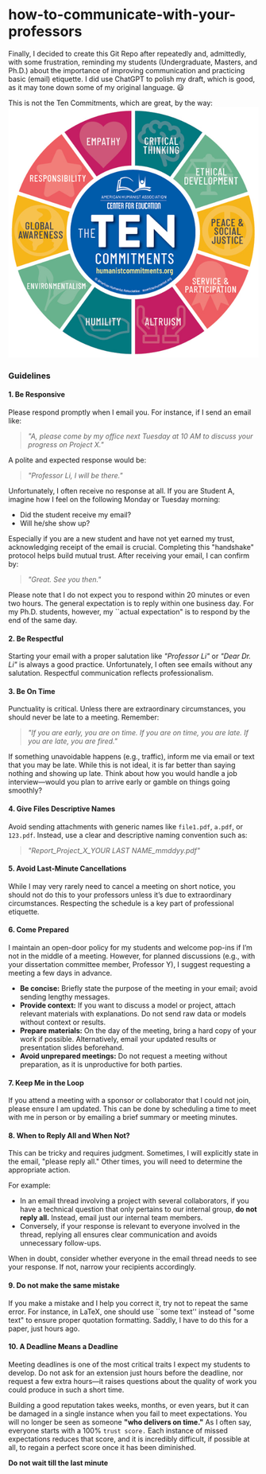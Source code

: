 # how-to-communicate-with-your-professors

Finally, I decided to create this Git Repo after repeatedly and, admittedly, with some frustration, reminding my students (Undergraduate, Masters, and Ph.D.) about the importance of improving communication and practicing basic (email) etiquette. I did use ChatGPT to polish my draft, which is good, as it may tone down some of my original language. 😃

This is not the Ten Commitments, which are great, by the way: 
![This is not the Ten Commitments, which are great, by the way](10Commitments.jpg)

### Guidelines

#### 1. **Be Responsive**
Please respond promptly when I email you. For instance, if I send an email like:  
> _"A, please come by my office next Tuesday at 10 AM to discuss your progress on Project X."_  

A polite and expected response would be:  
> _"Professor Li, I will be there."_  

Unfortunately, I often receive no response at all. If you are Student A, imagine how I feel on the following Monday or Tuesday morning:  
- Did the student receive my email?  
- Will he/she show up?  

Especially if you are a new student and have not yet earned my trust, acknowledging receipt of the email is crucial. Completing this "handshake" protocol helps build mutual trust. After receiving your email, I can confirm by:  
> _"Great. See you then."_  

Please note that I do not expect you to respond within 20 minutes or even two hours. The general expectation is to reply within one business day. For my Ph.D. students, however, my ``actual expectation" is to respond by the end of the same day.

#### 2. **Be Respectful**
Starting your email with a proper salutation like _"Professor Li"_ or _"Dear Dr. Li"_ is always a good practice. Unfortunately, I often see emails without any salutation. Respectful communication reflects professionalism.

#### 3. **Be On Time**
Punctuality is critical. Unless there are extraordinary circumstances, you should never be late to a meeting. Remember:  
> _"If you are early, you are on time. If you are on time, you are late. If you are late, you are fired."_  

If something unavoidable happens (e.g., traffic), inform me via email or text that you may be late. While this is not ideal, it is far better than saying nothing and showing up late. Think about how you would handle a job interview—would you plan to arrive early or gamble on things going smoothly?

#### 4. **Give Files Descriptive Names**
Avoid sending attachments with generic names like `file1.pdf`, `a.pdf`, or `123.pdf`. Instead, use a clear and descriptive naming convention such as:  
> _"Report_Project_X_YOUR LAST NAME_mmddyy.pdf"_  

#### 5. **Avoid Last-Minute Cancellations**
While I may very rarely need to cancel a meeting on short notice, you should not do this to your professors unless it’s due to extraordinary circumstances. Respecting the schedule is a key part of professional etiquette.

#### 6. **Come Prepared**
I maintain an open-door policy for my students and welcome pop-ins if I’m not in the middle of a meeting. However, for planned discussions (e.g., with your dissertation committee member, Professor Y), I suggest requesting a meeting a few days in advance. 

- **Be concise:** Briefly state the purpose of the meeting in your email; avoid sending lengthy messages.  
- **Provide context:** If you want to discuss a model or project, attach relevant materials with explanations. Do not send raw data or models without context or results.  
- **Prepare materials:** On the day of the meeting, bring a hard copy of your work if possible. Alternatively, email your updated results or presentation slides beforehand.  
- **Avoid unprepared meetings:** Do not request a meeting without preparation, as it is unproductive for both parties.

#### 7. **Keep Me in the Loop**
If you attend a meeting with a sponsor or collaborator that I could not join, please ensure I am updated. This can be done by scheduling a time to meet with me in person or by emailing a brief summary or meeting minutes. 

#### 8. **When to Reply All and When Not?**
This can be tricky and requires judgment. Sometimes, I will explicitly state in the email, "please reply all." Other times, you will need to determine the appropriate action. 

For example:  
- In an email thread involving a project with several collaborators, if you have a technical question that only pertains to our internal group, **do not reply all.** Instead, email just our internal team members.  
- Conversely, if your response is relevant to everyone involved in the thread, replying all ensures clear communication and avoids unnecessary follow-ups.

When in doubt, consider whether everyone in the email thread needs to see your response. If not, narrow your recipients accordingly.

#### 9. **Do not make the same mistake**
If you make a mistake and I help you correct it, try not to repeat the same error. For instance, in LaTeX, one should use ``some text'' instead of "some text" to ensure proper quotation formatting. Saddly, I have to do this for a paper,  just hours ago. 

#### 10. **A Deadline Means a Deadline**
Meeting deadlines is one of the most critical traits I expect my students to develop. Do not ask for an extension just hours before the deadline, nor request a few extra hours—it raises questions about the quality of work you could produce in such a short time.

Building a good reputation takes weeks, months, or even years, but it can be damaged in a single instance when you fail to meet expectations. You will no longer be seen as someone **"who delivers on time."** As I often say, everyone starts with a 100% ``trust score.`` Each instance of missed expectations reduces that score, and it is incredibly difficult, if possible at all, to regain a perfect score once it has been diminished.

**Do not wait till the last minute**

